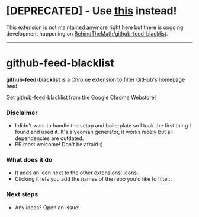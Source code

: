 # [DEPRECATED] - Use [this](https://chrome.google.com/webstore/detail/github-feed-blacklist/jdkhepkbillldijjgkhacflljaancmof) instead!

This extension is not maintained anymore right here but there is ongoing development happening on [BehindTheMath/github-feed-blacklist](https://github.com/BehindTheMath/github-feed-blacklist).

---

# github-feed-blacklist

**github-feed-blacklist** is a Chrome extension to filter GitHub's homepage feed.

Get [github-feed-blacklist](https://chrome.google.com/webstore/detail/dbhboodpldcdeolligbmnhnjpkkolcnl/) from the Google Chrome Webstore!

### Disclaimer

- I didn't want to handle the setup and boilerplate so I took the first thing I found and used it. It's a yeoman generator, it works nicely but all dependencies are outdated.
- PR most welcome! Don't be afraid :)

### What does it do

- It adds an icon next to the other extensions' icons.
- Clicking it lets you add the names of the repo you'd like to filter..

### Next steps

- Any ideas? Open an issue!

